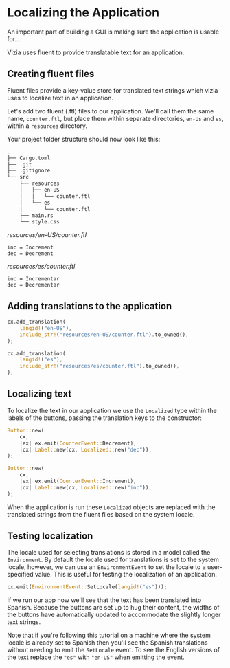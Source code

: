 # Localizing the Application

An important part of building a GUI is making sure the application is usable for...

Vizia uses fluent to provide translatable text for an application.


## Creating fluent files

Fluent files provide a key-value store for translated text strings which vizia uses to localize text in an application.

Let's add two fluent (.ftl) files to our application. We'll call them the same name, `counter.ftl`, but place them within separate directories, `en-Us` and `es`, within a `resources` directory.

Your project folder structure should now look like this:

```bash
.
├── Cargo.toml
├── .git
├── .gitignore
└── src
    ├── resources
    │   ├── en-US
    │   │   └── counter.ftl
    │   └── es
    │       └── counter.ftl
    ├── main.rs
    └── style.css
```


*resources/en-US/counter.ftl*
```
inc = Increment
dec = Decrement
```

*resources/es/counter.ftl*
```
inc = Incrementar
dec = Decrementar
```

## Adding translations to the application

```rust
cx.add_translation(
    langid!("en-US"),
    include_str!("resources/en-US/counter.ftl").to_owned(),
);

cx.add_translation(
    langid!("es"),
    include_str!("resources/es/counter.ftl").to_owned(),
);
```

## Localizing text

To localize the text in our application we use the `Localized` type within the labels of the buttons, passing the translation keys to the constructor:

```rust
Button::new(
    cx,
    |ex| ex.emit(CounterEvent::Decrement),
    |cx| Label::new(cx, Localized::new("dec")),
);

Button::new(
    cx,
    |ex| ex.emit(CounterEvent::Increment),
    |cx| Label::new(cx, Localized::new("inc")),
);
```

When the application is run these `Localized` objects are replaced with the translated strings from the fluent files based on the system locale.

## Testing localization

The locale used for selecting translations is stored in a model called the `Environment`. By default the locale used for translations is set to the system locale, however, we can use an `EnvironmentEvent` to set the locale to a user-specified value. This is useful for testing the localization of an application.

```rust
cx.emit(EnvironmentEvent::SetLocale(langid!("es")));
```

If we run our app now we'll see that the text has been translated into Spanish. Because the buttons are set up to hug their content, the widths of the buttons have automatically updated to accommodate the slightly longer text strings.

Note that if you're following this tutorial on a machine where the system locale is already set to Spanish then you'll see the Spanish translations without needing to emit the `SetLocale` event. To see the English versions of the text replace the `"es"` with `"en-US"` when emitting the event.